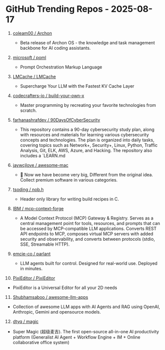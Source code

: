 # GitHub Trending Repos - 2025-08-17

1. [coleam00 /    Archon](https://github.com/coleam00/Archon)
   - Beta release of Archon OS - the knowledge and task management backbone for AI coding assistants.

2. [microsoft /    poml](https://github.com/microsoft/poml)
   - Prompt Orchestration Markup Language

3. [LMCache /    LMCache](https://github.com/LMCache/LMCache)
   - Supercharge Your LLM with the Fastest KV Cache Layer

4. [codecrafters-io /    build-your-own-x](https://github.com/codecrafters-io/build-your-own-x)
   - Master programming by recreating your favorite technologies from scratch.

5. [farhanashrafdev /    90DaysOfCyberSecurity](https://github.com/farhanashrafdev/90DaysOfCyberSecurity)
   - This repository contains a 90-day cybersecurity study plan, along with resources and materials for learning various cybersecurity concepts and technologies. The plan is organized into daily tasks, covering topics such as Network+, Security+, Linux, Python, Traffic Analysis, Git, ELK, AWS, Azure, and Hacking. The repository also includes a `LEARN.md

6. [jaywcjlove /    awesome-mac](https://github.com/jaywcjlove/awesome-mac)
   -  Now we have become very big, Different from the original idea. Collect premium software in various categories.

7. [tsoding /    nob.h](https://github.com/tsoding/nob.h)
   - Header only library for writing build recipes in C.

8. [IBM /    mcp-context-forge](https://github.com/IBM/mcp-context-forge)
   - A Model Context Protocol (MCP) Gateway & Registry. Serves as a central management point for tools, resources, and prompts that can be accessed by MCP-compatible LLM applications. Converts REST API endpoints to MCP, composes virtual MCP servers with added security and observability, and converts between protocols (stdio, SSE, Streamable HTTP).

9. [emcie-co /    parlant](https://github.com/emcie-co/parlant)
   - LLM agents built for control. Designed for real-world use. Deployed in minutes.

10. [PixiEditor /    PixiEditor](https://github.com/PixiEditor/PixiEditor)
   - PixiEditor is a Universal Editor for all your 2D needs

11. [Shubhamsaboo /    awesome-llm-apps](https://github.com/Shubhamsaboo/awesome-llm-apps)
   - Collection of awesome LLM apps with AI Agents and RAG using OpenAI, Anthropic, Gemini and opensource models.

12. [dtyq /    magic](https://github.com/dtyq/magic)
   - Super Magic (超级麦吉). The first open-source all-in-one AI productivity platform (Generalist AI Agent + Workflow Engine + IM + Online collaborative office system)

